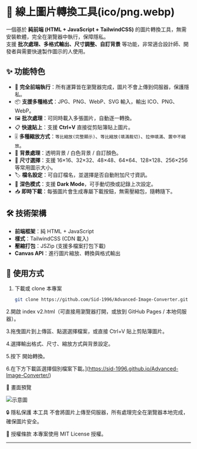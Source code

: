 # 🎨 線上圖片轉換工具(ico/png.webp)

一個基於 **純前端 (HTML + JavaScript + TailwindCSS)** 的圖片轉換工具，無需安裝軟體，完全在瀏覽器中執行，保障隱私。  
支援 **批次處理、多格式輸出、尺寸調整、自訂背景** 等功能，非常適合設計師、開發者與需要快速製作圖示的人使用。

## ✨ 功能特色

- 🚀 **完全前端執行**：所有運算皆在瀏覽器完成，圖片不會上傳到伺服器，保護隱私。  
- 📦 **支援多種格式**：JPG、PNG、WebP、SVG 輸入，輸出 ICO、PNG、WebP。  
- 🖼️ **批次處理**：可同時載入多張圖片，自動逐一轉換。  
- 📋 **快速貼上**：支援 **Ctrl+V** 直接從剪貼簿貼上圖片。  
- 🎚️ **多種縮放方式**：`等比縮放(完整顯示)`、`等比縮放(填滿裁切)`、`拉伸填滿`、`置中不縮放`。  
- 🎨 **背景處理**：透明背景 / 白色背景 / 自訂顏色。  
- 🔧 **尺寸選擇**：支援 16×16、32×32、48×48、64×64、128×128、256×256 等常用圖示大小。  
- 🏷️ **檔名設定**：可自訂檔名，並選擇是否自動附加尺寸資訊。  
- 🌙 **深色模式**：支援 **Dark Mode**，可手動切換或記錄上次設定。  
- 📥 **即時下載**：每張圖片會生成專屬下載按鈕，無需壓縮包，隨轉隨下。  

## 🛠 技術架構

- **前端框架**：純 HTML + JavaScript  
- **樣式**：TailwindCSS (CDN 載入)  
- **壓縮打包**：JSZip (支援多檔案打包下載)  
- **Canvas API**：進行圖片縮放、轉換與格式輸出  

## 🚀 使用方式

1. 下載或 clone 本專案  
   ```bash
   git clone https://github.com/Sid-1996/Advanced-Image-Converter.git
2.開啟 index v2.html（可直接用瀏覽器打開，或放到 GitHub Pages / 本地伺服器）。

3.拖曳圖片到上傳區、點選選擇檔案，或直接 Ctrl+V 貼上剪貼簿圖片。

4.選擇輸出格式、尺寸、縮放方式與背景設定。

5.按下 開始轉換。

6.在下方下載區選擇個別檔案下載。](https://sid-1996.github.io/Advanced-Image-Converter/)

📸 畫面預覽

![示意圖](images.png)


🔒 隱私保護
本工具 不會將圖片上傳至伺服器，所有處理完全在瀏覽器本地完成，確保圖片安全。

📄 授權條款
本專案使用 MIT License 授權。

---
